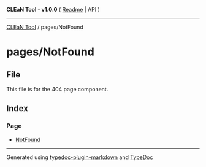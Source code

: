 **CLEaN Tool - v1.0.0** ( [Readme](../../README.md) \| API )

***

[CLEaN Tool](../../modules.md) / pages/NotFound

# pages/NotFound

## File

This file is for the 404 page component.

## Index

### Page

- [NotFound](functions/NotFound.md)

***

Generated using [typedoc-plugin-markdown](https://www.npmjs.com/package/typedoc-plugin-markdown) and [TypeDoc](https://typedoc.org/)
